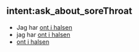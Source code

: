 ## intent:ask_about_soreThroat
- Jag har [ont i halsen](symptom)
- jag har [ont i halsen](symptom)
- [ont i halsen](symptom)